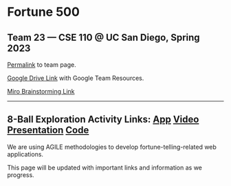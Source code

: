 # Fortune 500
## Team 23 — CSE 110 @ UC San Diego, Spring 2023

[Permalink](https://github.com/cse110-sp23-group23/cse110-sp23-group23/blob/main/admin/team.md) to team page.

[Google Drive Link](https://drive.google.com/drive/folders/1fS5PbOzavOzqdospdFvvXnRhxirArY-B?usp=sharing) with Google Team Resources.

[Miro Brainstorming Link](https://miro.com/app/board/uXjVMN0H0PE=/)


-----------------------------------------
8-Ball Exploration Activity Links:
[App](https://cse110-sp23-group23.github.io/cse110-sp23-group23/source/8ball/)
[Video](https://youtu.be/Lax-YO4mq7g)
[Presentation](https://docs.google.com/presentation/d/1TfnMYepc6xlM0do1ICF59fR98w0THgKbod6YnlapVIY/edit#slide=id.g238ff5be2ce_0_32)
[Code](https://github.com/cse110-sp23-group23/cse110-sp23-group23/tree/main/source/8ball)
-----------------------------------------




We are using AGILE methodologies to develop fortune-telling-related web applications. 

This page will be updated with important links and information as we progress.
